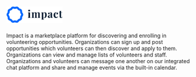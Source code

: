 # <img src="docs/static/img/impact-logo.png" width="150" />

Impact is a marketplace platform for discovering and enrolling in volunteering
opportunities. Organizations can sign up and post opportunities which volunteers
can then discover and apply to them. Organizations can view and manage lists of
volunteers and staff. Organizations and volunteers can message one another on our
integrated chat platform and share and manage events via the built-in calendar.
